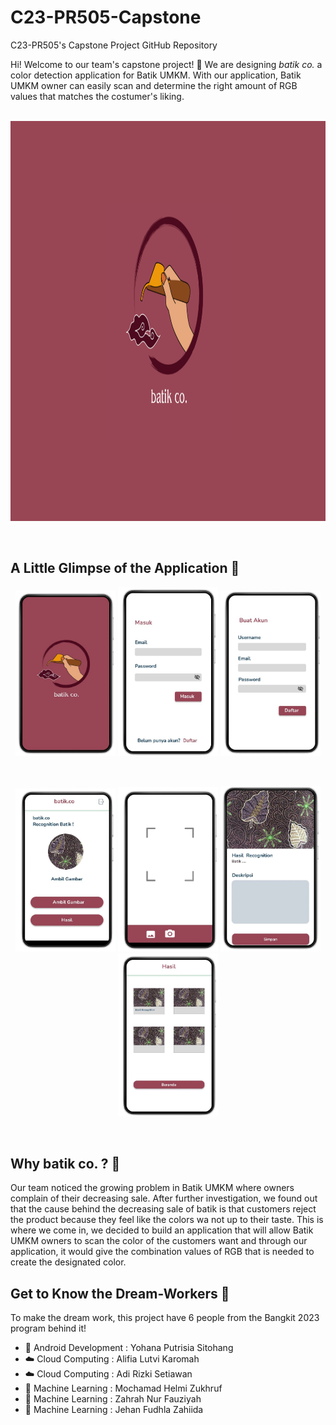 # C23-PR505-Capstone
C23-PR505's Capstone Project GitHub Repository 

Hi! Welcome to our team's capstone project! 👋
We are designing *batik co.* a color detection application for Batik UMKM. With our application, Batik UMKM owner can easily scan and determine the right amount of RGB values that matches the costumer's liking. 

<p align="center">
  <br>
  <img  width="1280px" height="640px"src="https://github.com/jehanfz/C23-PR505-Capstone/blob/main/Archives/Batik%20Co.%20Logo.png" />
</p>
<br>

## A Little Glimpse of the Application 💫
<p align="center">
<img  width="160px" height="265px" src="https://github.com/jehanfz/C23-PR505-Capstone/blob/main/Archives/Splash%20Screen.jpeg" />
<img  width="160px" height="270px" src="https://github.com/jehanfz/C23-PR505-Capstone/blob/main/Archives/Login%20Page.jpeg" />
<img  width="160px" src="https://github.com/jehanfz/C23-PR505-Capstone/blob/main/Archives/Register%20Page.jpeg" />
</p>
<br>

<p align="center">
<img  width="160px" src="https://github.com/jehanfz/C23-PR505-Capstone/blob/main/Archives/Main%20Page.jpeg" />
<img  width="160px" src="https://github.com/jehanfz/C23-PR505-Capstone/blob/main/Archives/Camera%20Page.jpeg" />
<img  width="160px" src="https://github.com/jehanfz/C23-PR505-Capstone/blob/main/Archives/Result%20Page.jpeg" />
<img  width="160px" src="https://github.com/jehanfz/C23-PR505-Capstone/blob/main/Archives/Result%20Library.jpeg" />
</p>
<br>

## Why batik co. ? 🔎
Our team noticed the growing problem in Batik UMKM where owners complain of their decreasing sale. After further investigation, we found out that the cause behind the decreasing sale of batik is that customers reject the product because they feel like the colors wa not up to their taste. This is where we come in, we decided to build an application that will allow Batik UMKM owners to scan the color of the customers want and through our application, it would give the combination values of RGB that is needed to create the designated color. 

## Get to Know the Dream-Workers 🚀
To make the dream work, this project have 6 people from the Bangkit 2023 program behind it!
- 📱 Android Development : Yohana Putrisia Sitohang 
- ☁️ Cloud Computing     : Alifia Lutvi Karomah 
- ☁️ Cloud Computing     : Adi Rizki Setiawan 
- 🤖 Machine Learning    : Mochamad Helmi Zukhruf
- 🤖 Machine Learning    : Zahrah Nur Fauziyah 
- 🤖 Machine Learning    : Jehan Fudhla Zahiida 
